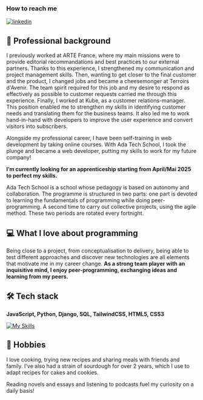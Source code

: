 ### How to reach me 

[![linkedin](https://img.shields.io/badge/linkedin-0A66C2?style=for-the-badge&logo=linkedin&logoColor=white)](https://www.linkedin.com/in/alix-leve/)

## 🧭 Professional background
I previously worked at ARTE France, where my main missions were to provide editorial recommandations and best practices to our external partners. Thanks to this experience, I strengthened my communication and project management skills.
Then, wanting to get closer to the final customer and the product, I changed jobs and became a cheesemonger at Terroirs d'Avenir. The team spirit required for this job and my desire to respond as effectively as possible to customer requests carried me through this experience.
Finally, I worked at Kube, as a customer relations-manager. This position enabled me to strengthen my skills in identifying customer needs and translating them for the business teams. It also led me to work hand-in-hand with developers to improve the user experience and convert visitors into subscribers. 

Alongside my professional career, I have been self-training in web development by taking online courses. With Ada Tech School, I took the plunge and became a web developer, putting my skills to work for my future company!

**I’m currently looking for an apprenticeship starting from April/Mai 2025 to perfect my skills.**


Ada Tech School is a school whose pedagogy is based on autonomy and collaboration. The programme is structured in two parts: one part is devoted to learning the fundamentals of programming while doing peer-programming. A second time to carry out collective projects, using the agile method. These two periods are rotated every fortnight. 

## 💻 What I love about programming

Being close to a project, from conceptualisation to delivery, being able to test different approaches and discover new technologies are all elements that motivate me in my career change.
**As a strong team player with an inquisitive mind, I enjoy peer-programming, exchanging ideas and learning from my peers.**

## 🛠️ Tech stack
**JavaScript, Python, Django, SQL, TailwindCSS, HTML5, CSS3**

[![My Skills](https://skillicons.dev/icons?i=js,python,django,tailwind,html,css)](https://skillicons.dev)

## 🌱 Hobbies
I love cooking, trying new recipes and sharing meals with friends and family. I've also had a strain of sourdough for over 2 years, which I use to adapt recipes for cakes and cookies.

Reading novels and essays and listening to podcasts fuel my curiosity on a daily basis!




<!---
AlixLv/AlixLv is a ✨ special ✨ repository because its `README.md` (this file) appears on your GitHub profile.
You can click the Preview link to take a look at your changes.
--->
